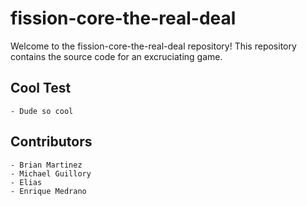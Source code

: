 
# fission-core-the-real-deal

Welcome to the fission-core-the-real-deal repository! 
This repository contains the source code for an excruciating game.  

## Cool Test
    - Dude so cool

## Contributors
    - Brian Martinez
    - Michael Guillory
    - Elias
    - Enrique Medrano

